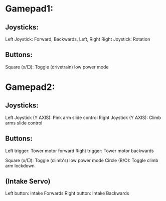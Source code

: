 # Gamepad1:

## Joysticks: 
Left Joystick: Forward, Backwards, Left, Right
Right Joystick: Rotation

## Buttons:
Square (x/▢): Toggle (drivetrain) low power mode

# Gamepad2:

## Joysticks:
Left Joystick (Y AXIS): Pink arm slide control 
Right Joystick (Y AXIS): Climb arms slide control

## Buttons:
Left trigger: Tower motor forward
Right trigger: Tower motor backwards

Square (x/▢): Toggle (climb's) low power mode
Circle (B/O): Toggle climb arm lockdown

## (Intake Servo)
Left button: Intake Forwards
Right button: Intake Backwards

